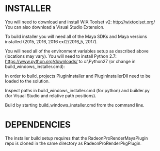 INSTALLER
=========
You will need to download and install WIX Toolset v2: http://wixtoolset.org/
You can also download a Visual Studio Extension.

To build installer you will need all of the Maya SDKs and Maya versions installed (2015, 2016, 2016 ext2/2016_5, 2017).

You will need all of the environment variables setup as described above (locations may vary).
You will need to install Python 2.7: https://www.python.org/downloads/ to c:\Python27 (or change in build_windows_installer.cmd):

In order to build, projects PluginInstaller and PluginInstallerDll need to be loaded to the solution.

Inspect paths in build_windows_installer.cmd (for python) and builder.py (for Visual Studio and relative path positions).

Build by starting build_windows_installer.cmd from the command line.

DEPENDENCIES
============
The installer build setup requires that the RadeonProRenderMayaPlugin repo is cloned in the same directory as RadeonProRenderPkgPlugin.

